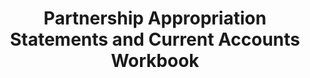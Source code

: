 ---
title: "Partnership Appropriation Statements and Current Accounts Workbook"
description: "A revision workbook for those students studying final accounts preparation for sole traders and partnerships, including appropriation statements and current accounts. It is made up of explanations as well as fully worked examples and practice questions with worked answers."
AmazonID: "B092P78Q8X"
tags:
- revision workbooks
- partnership
levels:
- AAT Level 3
---